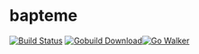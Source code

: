 bapteme
=======

[![Build Status](https://travis-ci.org/optiflows/bapteme.png)](https://travis-ci.org/optiflows/bapteme) [![Gobuild Download](http://gobuild.io/badge/github.com/optiflows/bapteme/download.png)](http://gobuild.io/github.com/optiflows/bapteme)[![Go Walker](http://gowalker.org/api/v1/badge)](https://gowalker.org/github.com/optiflows/bapteme)
